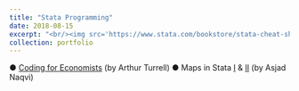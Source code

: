 ```yaml
---
title: "Stata Programming"
date: 2018-08-15
excerpt: "<br/><img src='https://www.stata.com/bookstore/stata-cheat-sheets/'>" 
collection: portfolio
---
```


● [Coding for Economists](https://aeturrell.github.io/coding-for-economists/intro.html) (by Arthur Turrell)
● Maps in Stata [I](https://medium.com/the-stata-guide/covid-19-visualizations-with-stata-part-4-maps-fbd4fe2642f6) & [II](https://medium.com/the-stata-guide/maps-in-stata-ii-fcb574270269) (by Asjad Naqvi) 
